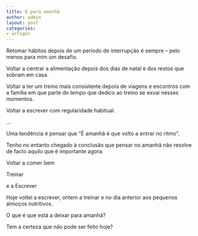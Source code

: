 ```yaml
---
title: É para amanhã
author: admin
layout: post
categories:
- artigos
---
```

Retomar hábitos depois de um período de interrupção é sempre &#8211; pelo menos para mim um desafio.

Voltar a centrar a alimentação depois dos dias de natal e dos restos que sobram em casa.

Voltar a ter um treino mais consistente depois de viagens e encontros com a família em que parte do tempo que dedico ao treino se esvai nesses momentos.

Voltar a escrever com regularidade habitual.

&#8230;

Uma tendência é pensar que &#8220;É amanhã é que volto a entrar no ritmo&#8221;.

Tenho no entanto chegado à conclusão que pensar no amanhã não resolve de facto aquilo que é importante agora.

Voltar a comer bem

Treinar

e a Escrever

Hoje voltei a escrever, ontem a treinar e no dia anterior aos pequenos almoços nutritivos.

O que é que está a deixar para amanhã?

Tem a certeza que não pode ser feito hoje?

